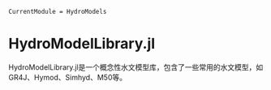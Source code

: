 ```@meta
CurrentModule = HydroModels
```

# HydroModelLibrary.jl

HydroModelLibrary.jl是一个概念性水文模型库，包含了一些常用的水文模型，如GR4J、Hymod、Simhyd、M50等。